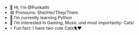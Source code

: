 - 👋 Hi, I’m @Punkathi
- 😄 Pronouns: She/Her/They/Them
- 🌱 I’m currently learning Python
- 👀 I’m interested in Gaming, Music und most importantly: Cats!
- ⚡ Fun fact: I have two cute Cats🐈♥️

<!---
Punkathi/Punkathi is a ✨ special ✨ repository because its `README.md` (this file) appears on your GitHub profile.
You can click the Preview link to take a look at your changes.
--->
